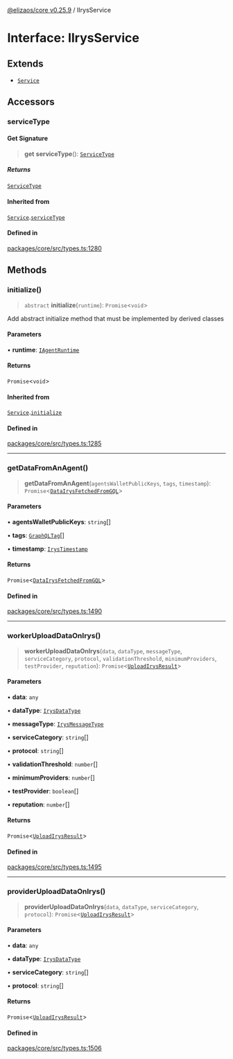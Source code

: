 [@elizaos/core v0.25.9](../index.md) / IIrysService

# Interface: IIrysService

## Extends

- [`Service`](../classes/Service.md)

## Accessors

### serviceType

#### Get Signature

> **get** **serviceType**(): [`ServiceType`](../enumerations/ServiceType.md)

##### Returns

[`ServiceType`](../enumerations/ServiceType.md)

#### Inherited from

[`Service`](../classes/Service.md).[`serviceType`](../classes/Service.md#serviceType-1)

#### Defined in

[packages/core/src/types.ts:1280](https://github.com/elizaOS/eliza/blob/main/packages/core/src/types.ts#L1280)

## Methods

### initialize()

> `abstract` **initialize**(`runtime`): `Promise`\<`void`\>

Add abstract initialize method that must be implemented by derived classes

#### Parameters

• **runtime**: [`IAgentRuntime`](IAgentRuntime.md)

#### Returns

`Promise`\<`void`\>

#### Inherited from

[`Service`](../classes/Service.md).[`initialize`](../classes/Service.md#initialize)

#### Defined in

[packages/core/src/types.ts:1285](https://github.com/elizaOS/eliza/blob/main/packages/core/src/types.ts#L1285)

***

### getDataFromAnAgent()

> **getDataFromAnAgent**(`agentsWalletPublicKeys`, `tags`, `timestamp`): `Promise`\<[`DataIrysFetchedFromGQL`](DataIrysFetchedFromGQL.md)\>

#### Parameters

• **agentsWalletPublicKeys**: `string`[]

• **tags**: [`GraphQLTag`](GraphQLTag.md)[]

• **timestamp**: [`IrysTimestamp`](IrysTimestamp.md)

#### Returns

`Promise`\<[`DataIrysFetchedFromGQL`](DataIrysFetchedFromGQL.md)\>

#### Defined in

[packages/core/src/types.ts:1490](https://github.com/elizaOS/eliza/blob/main/packages/core/src/types.ts#L1490)

***

### workerUploadDataOnIrys()

> **workerUploadDataOnIrys**(`data`, `dataType`, `messageType`, `serviceCategory`, `protocol`, `validationThreshold`, `minimumProviders`, `testProvider`, `reputation`): `Promise`\<[`UploadIrysResult`](UploadIrysResult.md)\>

#### Parameters

• **data**: `any`

• **dataType**: [`IrysDataType`](../enumerations/IrysDataType.md)

• **messageType**: [`IrysMessageType`](../enumerations/IrysMessageType.md)

• **serviceCategory**: `string`[]

• **protocol**: `string`[]

• **validationThreshold**: `number`[]

• **minimumProviders**: `number`[]

• **testProvider**: `boolean`[]

• **reputation**: `number`[]

#### Returns

`Promise`\<[`UploadIrysResult`](UploadIrysResult.md)\>

#### Defined in

[packages/core/src/types.ts:1495](https://github.com/elizaOS/eliza/blob/main/packages/core/src/types.ts#L1495)

***

### providerUploadDataOnIrys()

> **providerUploadDataOnIrys**(`data`, `dataType`, `serviceCategory`, `protocol`): `Promise`\<[`UploadIrysResult`](UploadIrysResult.md)\>

#### Parameters

• **data**: `any`

• **dataType**: [`IrysDataType`](../enumerations/IrysDataType.md)

• **serviceCategory**: `string`[]

• **protocol**: `string`[]

#### Returns

`Promise`\<[`UploadIrysResult`](UploadIrysResult.md)\>

#### Defined in

[packages/core/src/types.ts:1506](https://github.com/elizaOS/eliza/blob/main/packages/core/src/types.ts#L1506)
